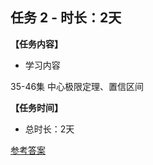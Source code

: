 ##  任务 2 - 时长：2天
**【任务内容】**

* 学习内容 

35-46集  中心极限定理、置信区间   

**【任务时间】**
 
 
* 总时长：2天

[参考答案](../参考答案)